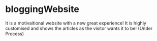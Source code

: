 # bloggingWebsite
It is a motivaitional website with a new great experience! It is highly customised and shows the articles as the visitor wants it to be!
(Under Process)
